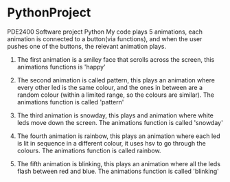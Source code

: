 # PythonProject
PDE2400 Software project Python
My code plays 5 animations, each animation is connected to a button(via functions), and when the user pushes one of the buttons, the relevant animation plays. 

 1. The first animation is a smiley face that scrolls across the screen, this animations functions is 'happy'

2. The second animation is called pattern, this plays an animation where every other led is the same colour, and the ones in between are a random colour
   (within a limited range, so the colours are similar). The animations function is called 'pattern'
   
3. The third animation is snowday, this plays and animation where white leds move down the screen. The animations function is called 'snowday'

4. The fourth animation is rainbow, this plays an animation where each led is lit in sequence in a different colour, it uses hsv to go through the colours. 
   The animations function is called rainbow.
   
5. The fifth animation is blinking, this plays an animation where all the leds flash between red and blue. The animations function is called 'blinking'
